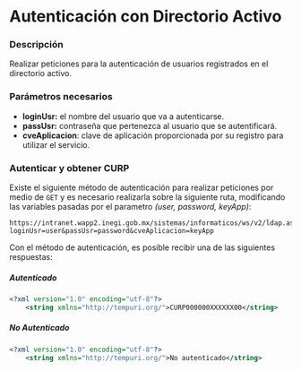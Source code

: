 # Autenticación con Directorio Activo

### Descripción
Realizar peticiones para la autenticación de usuarios registrados en el directorio activo.

### Parámetros necesarios
* **loginUsr:** el nombre del usuario que va a autenticarse.
* **passUsr:** contraseña que pertenezca al usuario que se autentificará.
* **cveAplicacion**: clave de aplicación proporcionada por su registro para utilizar el servicio.

### Autenticar y obtener CURP
Existe el siguiente método de autenticación para realizar peticiones por medio de `GET` y es necesario realizarla sobre la siguiente ruta, modificando las variables pasadas por el parametro *(user, password, keyApp)*:
```shell
https://intranet.wapp2.inegi.gob.mx/sistemas/informaticos/ws/v2/ldap.asmx/ObtenerUsrCURP?
loginUsr=user&passUsr=password&cveAplicacion=keyApp
```
Con el método de autenticación, es posible recibir una de las siguientes respuestas:
##### Autenticado
```xml
<?xml version="1.0" encoding="utf-8"?>
    <string xmlns="http://tempuri.org/">CURP000000XXXXXX00</string>
```
##### No Autenticado
```xml
<?xml version="1.0" encoding="utf-8"?>
    <string xmlns="http://tempuri.org/">No autenticado</string>
```
